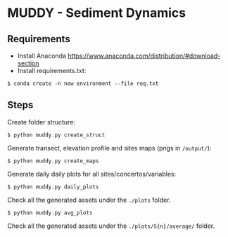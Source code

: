 # MUDDY - Sediment Dynamics

## Requirements

- Install Anaconda https://www.anaconda.com/distribution/#download-section
- Install requirements.txt:

```$ conda create -n new environment --file req.txt```

## Steps

Create folder structure:

`$ python muddy.py create_struct`

Generate transect, elevation profile and sites maps (pngs in `/output/`):

`$ python muddy.py create_maps`

Generate daily daily plots for all sites/concertos/variables:

`$ python muddy.py daily_plots`

Check all the generated assets under the `./plots` folder.

`$ python muddy.py avg_plots`

Check all the generated assets under the `./plots/S{n}/average/` folder.
